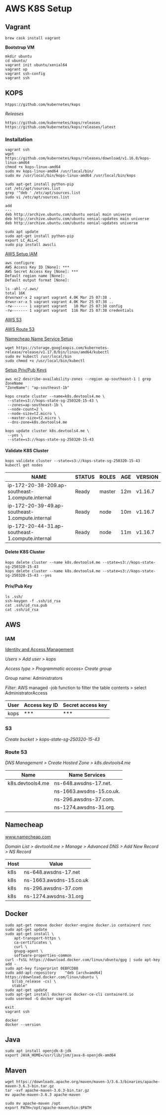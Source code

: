 # AWS K8S Setup

## Vagrant

```
brew cask install vagrant
```

**Bootstrup VM**

```
mkdir ubuntu
cd ubuntu/
vagrant init ubuntu/xenial64
vagrant up
vagrant ssh-config
vagrant ssh
```

## KOPS

```
htpps://github.com/kubernetes/kops
```

*Releases*

```
https://github.com/kubernetes/kops/releases
https://github.com/kubernetes/kops/releases/latest
```

### Installation

```
vagrant ssh
wget https://github.com/kubernetes/kops/releases/download/v1.16.0/kops-linux-amd64
chmod +x kops-linux-amd64
sudo mv kops-linux-amd64 /usr/local/bin/
sudo mv /usr/local/bin/kops-linux-amd64 /usr/local/bin/kops

sudo apt-get install python-pip
cat /etc/apt/sources.list
grep '^deb ' /etc/apt/sources.list
sudo vi /etc/apt/sources.list

add
---
deb http://archive.ubuntu.com/ubuntu xenial main universe
deb http://archive.ubuntu.com/ubuntu xenial-updates main universe
deb http://archive.ubuntu.com/ubuntu xenial-updates universe

sudo apt update
sudo apt-get install python-pip
export LC_ALL=C
sudo pip install awscli
```

[AWS Setup IAM](#iam)

```
aws configure
AWS Access Key ID [None]: ***
AWS Secret Access Key [None]: ***
Default region name [None]:
Default output format [None]:

ls -ahl ~/.aws/
total 16K
drwxrwxr-x 2 vagrant vagrant 4.0K Mar 25 07:38 .
drwxr-xr-x 5 vagrant vagrant 4.0K Mar 25 07:38 ..
-rw------- 1 vagrant vagrant   10 Mar 25 07:38 config
-rw------- 1 vagrant vagrant  116 Mar 25 07:38 credentials
```

[AWS S3](#s3)

[AWS Route 53](#route-53)

[Namecheap Name Service Setup](#namecheap)

```
wget https://storage.googleapis.com/kubernetes-release/release/v1.17.0/bin/linux/amd64/kubectl
sudo mv kubectl /usr/local/bin
sudo chmod +x /usr/local/bin/kubectl
```

[Setup Priv/Pub Keys](#priv/pub-key)

```
aws ec2 describe-availability-zones --region ap-southeast-1 | grep ZoneName
"ZoneName": "ap-southeast-1b"
```


```
kops create cluster --name=k8s.devtools4.me \
 --state=s3://kops-state-sg-250320-15-43 \
 --zones=ap-southeast-1b \
 --node-count=2 \
 --node-size=t2.micro \
 --master-size=t2.micro \
 --dns-zone=k8s.devtools4.me

kops update cluster k8s.devtools4.me \
 --yes \
 --state=s3://kops-state-sg-250320-15-43
```

#### Validate K8S Cluster

```
kops validate cluster --state=s3://kops-state-sg-250320-15-43
kubectl get nodes
```

| NAME | STATUS | ROLES | AGE | VERSION |
|---|---|---|---|---|
|ip-172-20-38-209.ap-southeast-1.compute.internal|Ready|master|12m|v1.16.7|
|ip-172-20-39-49.ap-southeast-1.compute.internal|Ready|node|10m|v1.16.7|
|ip-172-20-44-31.ap-southeast-1.compute.internal|Ready|node|11m|v1.16.7|

#### Delete K8S Cluster

```
kops delete cluster --name k8s.devtools4.me --state=s3://kops-state-sg-250320-15-43
kops delete cluster --name k8s.devtools4.me --state=s3://kops-state-sg-250320-15-43 --yes
```

#### Priv/Pub Key

```
ls .ssh/
ssh-keygen -f .ssh/id_rsa
cat .ssh/id_rsa.pub
cat .ssh/id_rsa
```

## AWS

### IAM

[Identity and Access Management](https://console.aws.amazon.com/iam/home)

*Users > Add user > kops*

*Access type > Programmatic access> Create group*

Group name: Administrators

*Filter*: AWS managed -job function to filter the table contents > select AdministratorAccess

|User |Access key ID |Secret access key|
|---|---|---|
|kops | *** | *** |

### S3

*Create bucket > kops-state-sg-250320-15-43*

### Route 53

*DNS Management > Create Hosted Zone > k8s.devtools4.me*

|Name | Name Services |
|---|---|
|k8s.devtools4.me | ns-648.awsdns-17.net.
|                 | ns-1663.awsdns-15.co.uk.
|                 | ns-296.awsdns-37.com.
|                 | ns-1274.awsdns-31.org.

## Namecheap

www.namecheap.com

*Domain List > devtool4.me > Manage > Advanced DNS > Add New Record > NS Record*

|Host | Value |
|---|---|
| k8s  | ns-648.awsdns-17.net |
| k8s  | ns-1663.awsdns-15.co.uk |
| k8s  | ns-296.awsdns-37.com |
| k8s  | ns-1274.awsdns-31.org |

## Docker

```
sudo apt-get remove docker docker-engine docker.io containerd runc
sudo apt-get update
sudo apt-get install \
    apt-transport-https \
    ca-certificates \
    curl \
    gnupg-agent \
    software-properties-common
curl -fsSL https://download.docker.com/linux/ubuntu/gpg | sudo apt-key add -
sudo apt-key fingerprint 0EBFCD88
sudo add-apt-repository    "deb [arch=amd64] https://download.docker.com/linux/ubuntu \
   $(lsb_release -cs) \
   stable"
sudo apt-get update
sudo apt-get install docker-ce docker-ce-cli containerd.io
sudo usermod -G docker vagrant

exit
vagrant ssh

docker
docker --version
```

## Java

```
sudo apt install openjdk-8-jdk
export JAVA_HOME=/usr/lib/jvm/java-8-openjdk-amd64
```

## Maven

```
wget https://downloads.apache.org/maven/maven-3/3.6.3/binaries/apache-maven-3.6.3-bin.tar.gz
tar -xvf apache-maven-3.6.3-bin.tar.gz
mv apache-maven-3.6.3 apache-maven

sudo mv apache-maven /opt
export PATH=/opt/apache-maven/bin:$PATH
```